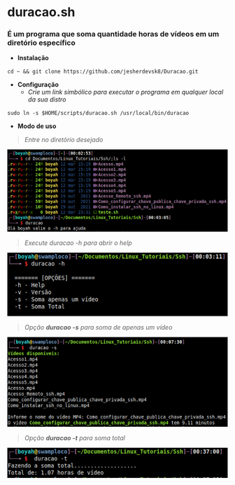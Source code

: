 # duracao.sh

### É um programa que soma quantidade horas de vídeos em um diretório específico

- **Instalação**

```
cd ~ && git clone https://github.com/jesherdevsk8/Duracao.git
```

- **Configuração**
   - _Crie um link simbólico para executar o programa em qualquer local da sua distro_

```
sudo ln -s $HOME/scripts/duracao.sh /usr/local/bin/duracao
```

- **Modo de uso**

> _Entre no diretório desejado_
> 
![](img/print.png)

> _Execute duracao -h para abrir o help_
> 
![](img/print1.png)

> _Opção **duracao -s** para soma de apenas um vídeo_
> 
![](img/print2.png)

> _Opção **duracao -t** para soma total_
> 
![](img/print3.png)
